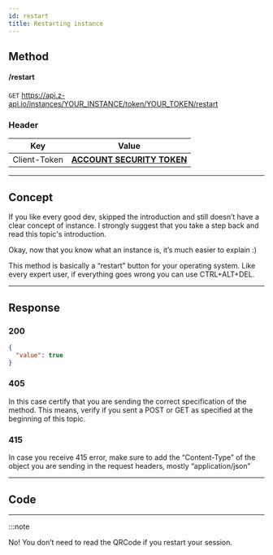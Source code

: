 ```yaml
---
id: restart
title: Restarting instance
---
```


## Method 

#### /restart

`GET` https://api.z-api.io/instances/YOUR_INSTANCE/token/YOUR_TOKEN/restart

### Header

|      Key       |            Value            |
| :------------: |     :-----------------:     |
|  Client-Token  | **[ACCOUNT SECURITY TOKEN](../security/client-token)** |

---

## Concept

If you like every good dev, skipped the introduction and still doesn’t have a clear concept of instance. I strongly suggest that you take a step back and read this topic's introduction.

Okay, now that you know what an instance is, it’s much easier to explain :)

This method is basically a “restart” button for your operating system. Like every expert user, if everything goes wrong you can use CTRL+ALT+DEL.

---

## Response

### 200

```json
{
  "value": true
}
```

### 405

In this case certify that you are sending the correct specification of the method. This means, verify if you sent a POST or GET as specified at the beginning of this topic.

### 415

In case you receive 415 error, make sure to add the “Content-Type” of the object you are sending in the request headers, mostly “application/json”

---

## Code

---

:::note

No! You don’t need to read the QRCode if you restart your session.
